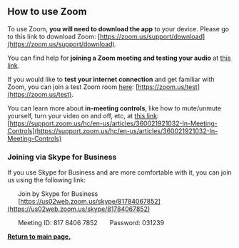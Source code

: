 ## How to use Zoom

To use Zoom, **you will need to download the app** to your device. Please go to this link to download Zoom: [https://zoom.us/support/download](https://zoom.us/support/download).

You can find help for **joining a Zoom meeting and testing your audio** at [this link](https://support.zoom.us/hc/en-us/articles/201362193-How-Do-I-Join-A-Meeting-).

If you would like to **test your internet connection** and get familiar with Zoom, you can join a test Zoom room [here](https://zoom.us/test): [https://zoom.us/test](https://zoom.us/test). 

You can learn more about **in-meeting controls**, like how to mute/unmute yourself, turn your video on and off, etc, at [this link](https://support.zoom.us/hc/en-us/articles/360021921032-In-Meeting-Controls): [https://support.zoom.us/hc/en-us/articles/360021921032-In-Meeting-Controls](https://support.zoom.us/hc/en-us/articles/360021921032-In-Meeting-Controls)

### Joining via Skype for Business

If you use Skype for Business and are more comfortable with it, you can join us using the following link:

&nbsp;&nbsp;&nbsp;&nbsp;&nbsp;&nbsp;Join by Skype for Business
&nbsp;&nbsp;&nbsp;&nbsp;&nbsp;&nbsp;[https://us02web.zoom.us/skype/81784067852](https://us02web.zoom.us/skype/81784067852)

&nbsp;&nbsp;&nbsp;&nbsp;&nbsp;&nbsp;Meeting ID: 817 8406 7852
&nbsp;&nbsp;&nbsp;&nbsp;&nbsp;&nbsp;Password: 031239

**[Return to main page.](./)**
